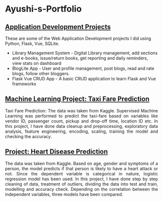 # Ayushi-s-Portfolio

## [Application Development Projects](https://github.com/w1nterb1rd/Application-Development)

 These are some of the Web Application Development projects I did using Python, Flask, Vue, SQLite.
 
 * Library Management System - Digital Library management, add sections and e-books, issue/return books, get reporting and daily reminders, view stats on dashboard
 * BlogLite App - User and profile management, post blogs, read and rate blogs, follow other bloggers.
 * Flask Vue CRUD App - A basic CRUD application to learn Flask and Vue frameworks

## [Machine Learning Project: Taxi Fare Prediction](https://github.com/w1ndwatcher/Machine-Learning/blob/main/21f1006327-notebook-t32023.ipynb)

<p align=justify>Taxi Fare Prediction: The data was taken from Kaggle. Supervised Machine Learning was performed to predict the taxi-fare based on variables like vendor ID, passenger count, pickup and drop-off time, location ID etc. In this project, I have done data cleanup and preprocessing, exploratory data analysis, feature engineering, encoding, scaling, training the model and checking the accuracy.</p>
 
## [Project: Heart Disease Prediction](https://github.com/w1nterb1rd/Heart-Disease-Prediction)

<p align=justify>The data was taken from Kaggle. Based on age, gender and symptoms of a person, the model predicts if that person is likely to have a heart attack or not. Since the dependent variable is categorical in nature, logistic regression model has been used. In this project, I have done step by step cleaning of data, treatment of outliers, dividing the data into test and train, modelling and accuracy check. Depending on the correlation between the independent variables, three models have been compared.</p>
